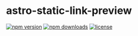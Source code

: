 # astro-static-link-preview

[![npm version](https://img.shields.io/npm/v/astro-static-link-preview.svg)](https://www.npmjs.com/package/astro-static-link-preview) 
[![npm downloads](https://img.shields.io/npm/dt/astro-static-link-preview.svg)](https://www.npmjs.com/package/astro-static-link-preview) 
[![license](https://img.shields.io/npm/l/astro-static-link-preview.svg)](https://github.com/NPJigaK/astro-static-link-preview/blob/main/LICENSE)  
